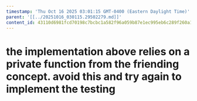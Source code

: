 ```yaml
---
timestamp: 'Thu Oct 16 2025 03:01:15 GMT-0400 (Eastern Daylight Time)'
parent: '[[../20251016_030115.29502279.md]]'
content_id: 43110d6981fcd70198c7bcbc1a582f96a059b87e1ec995eb6c289f260a1cd0a0
---
```


# the implementation above relies on a private function from the friending concept. avoid this and try again to implement the testing
